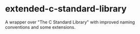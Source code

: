 # extended-c-standard-library
A wrapper over "The C Standard Library" with improved naming conventions and some extensions.
